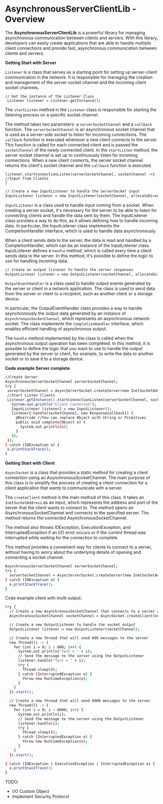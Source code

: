 

# AsynchronousServerClientLib - Overview
The **AsynchronousServerClientLib** is a powerful library for managing asynchronous communication between clients and servers. With this library, developers can easily create applications that are able to handle multiple client connections and provide fast, asynchronous communication between clients and servers.

 **Getting Start with Server**


`Listener` is a class that serves as a starting point for setting up server-client communication in the network. It is responsible for managing the creation and management of the server socket channel and the incoming client socket channels.

    // Get the instance of the Listener Class
     Listener listener = Listener.getInstance();

The `startListen` method in the `Listener` class is responsible for starting the listening process on a specific socket channel.

The method takes two parameters: a `serverSocketChannel` and a `callback` function.
The `serverSocketChannel` is an asynchronous socket channel that is used as a server-side socket to listen for incoming connections.
The `callback` function is executed whenever a new client connects to the server. This function is called for each connected client and is passed the `socketChannel` of the newly connected client.
In the `startListen` method, the server socket channel is set up to continuously listen for incoming connections. When a new client connects, the server socket channel returns the client's socket channel and the `callback` function is executed.

    listener.startConnectionListen(serverSocketChannel, socketChannel ->{
    //Input from Clients
    }
   
   
```sh
// Create a new InputListener to handle the ServerSocket input
InputListener listener = new InputListener(socketChannel, allocateDirect);
```

`InputListener` is a class used to handle input coming from a socket. When creating a server socket, it's necessary for the server to be able to listen for connecting clients and handle the data sent by them. The InputListener class provides a way to do this, as it allows defining how to handle incoming data. In particular, the InputListener class implements the CompletionHandler interface, which is used to handle data asynchronously.

When a client sends data to the server, the data is read and handled by a CompletionHandler, which can be an instance of the InputListener class. InputListener defines a `handle` method, which is called every time a client sends data to the server. In this method, it's possible to define the logic to use for handling incoming data.
 ```sh
// Create an output listener to handle the server responses  
OutputListener listener = new OutputListener(socketChannel, allocateDirect);
 ```
`OutputEventHandler` is a class used to handle output events generated by the server or client in a network application. The class is used to send data from the server or client to a recipient, such as another client or a storage device.

In particular, the OutputEventHandler class provides a way to handle asynchronously the output data generated by an instance of `AsynchronousSocketChannel`, which represents an asynchronous network socket. The class implements the `CompletionHandler` interface, which enables efficient handling of asynchronous output.

The `handle` method implemented by the class is called when the asynchronous output operation has been completed. In this method, it is possible to define the logic that you want to use to handle the output generated by the server or client, for example, to write the data to another socket or to save it to a storage device.

**Code example Server complete**
 ```sh
//Create Server  
AsynchronousServerSocketChannel serverSocketChannel;
try {
  serverSocketChannel = AsyncServerSocket.createServer(new InetSocketAddress(8080));
  //Start Listen Clients  
  Listener.getInstance().startConnectionListen(serverSocketChannel, socketChannel -> {
    System.out.println("Client Connected");
    InputListener listener2 = new InputListener();
    listener2.handle(socketChannel, new ResponseCallback() {
      @Override //You can replace Object with String or Primitives  
      public void complete(Object o) {
        System.out.println(o);
      }
    });
  });
} catch (IOException e) {
  e.printStackTrace();
}
```

**Getting Start with Client**

`AsyncSocket` is a class that provides a static method for creating a client connection using an AsynchronousSocketChannel. The main purpose of this class is to simplify the process of creating a client connection for a client application that wants to communicate with a server.

The `createClient` method is the main method of this class. It takes an `InetSocketAddress` as an input, which represents the address and port of the server that the client wants to connect to. The method opens an AsynchronousSocketChannel and connects to the specified server. The method returns the connected AsynchronousSocketChannel.

The method also throws IOException, ExecutionException, and InterruptedException if an I/O error occurs or if the current thread was interrupted while waiting for the connection to complete.

This method provides a convenient way for clients to connect to a server, without having to worry about the underlying details of opening and connecting a socket channel.
```sh
AsynchronousServerSocketChannel serverSocketChannel;  
try {  
  serverSocketChannel = AsyncServerSocket.createServer(new InetSocketAddress(8080));  
} catch (IOException e) {  
  e.printStackTrace();  
}
```


Code example client with multi output:

```sh
try {
  // Create a new AsynchronousSocketChannel that connects to a server at localhost:8080  
  AsynchronousSocketChannel socketChannel = AsyncSocket.createClient(new InetSocketAddress("localhost", 8080));

  // Create a new OutputListener to handle the socket output  
  OutputListener listener = new OutputListener(socketChannel);

  // Create a new thread that will send 600 messages to the server  
  new Thread(() -> {
    for (int i = 0; i < 600; i++) {
      System.out.println("Test n " + i);
      // Send the message to the server using the OutputListener  
      listener.handle("Test n " + i);
      try {
        Thread.sleep(3);
      } catch (InterruptedException e) {
        throw new RuntimeException(e);
      }
    }
  }).start();

  // Create a new thread that will send 6000 messages to the server  
  new Thread(() -> {
    for (int i = 0; i < 6000; i++) {
      System.out.println(i);
      // Send the message to the server using the OutputListener  
      listener.handle(i);
      try {
        Thread.sleep(5);
      } catch (InterruptedException e) {
        throw new RuntimeException(e);
      }
    }
  }).start();

} catch (IOException | ExecutionException | InterruptedException e) {
  e.printStackTrace();
}
```

 TODO:
 - I/O Custom Object
 - Implement Security Protocol

